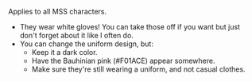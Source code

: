 Applies to all MSS characters.

- They wear white gloves! You can take those off if you want but just don't forget about it like I often do.
- You can change the uniform design, but:
	- Keep it a dark color.
	- Have the Bauhinian pink (#F01ACE) appear somewhere.
	- Make sure they're still wearing a uniform, and not casual clothes.
